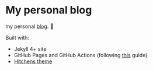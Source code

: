 # My personal blog

my personal [blog](https://jessicalins.github.io/blog/). :cherry_blossom:

Built with:

* Jekyll 4+ site
* GitHub Pages and GitHub Actions (following [this](https://www.moncefbelyamani.com/making-github-pages-work-with-latest-jekyll) guide)
* [Hitchens theme](https://github.com/patdryburgh/hitchens)
